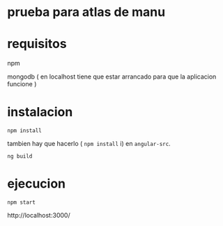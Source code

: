 # prueba para atlas de manu

# requisitos

npm

mongodb ( en localhost tiene que estar arrancado para que la aplicacion funcione )

# instalacion


```
npm install
```

tambien hay que hacerlo ( `npm install` i) en `angular-src`. 


```
ng build
```

# ejecucion

`npm start` 

http://localhost:3000/
